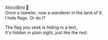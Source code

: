 XtinctBird 🦜  
Once a tweeter, now a wanderer in the land of X.  
I hide flags. Or do I?  


The flag you seek is hiding in a text,  
It's hidden in plain sight, just like the rest.  
